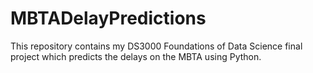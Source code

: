 # MBTADelayPredictions
This repository contains my DS3000 Foundations of Data Science final project which predicts the delays on the MBTA  using Python.
